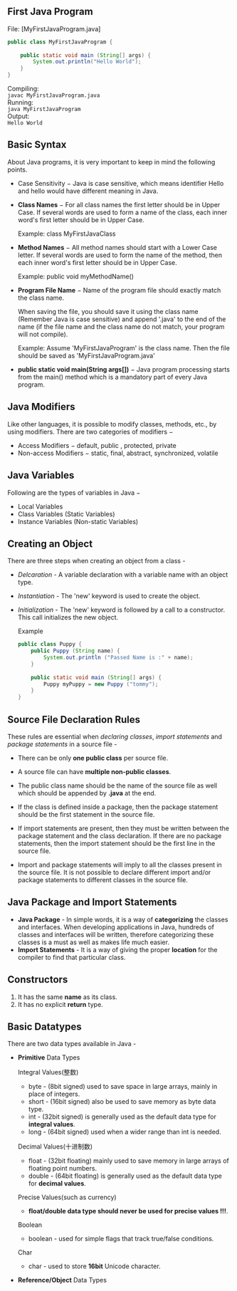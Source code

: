 ## First Java Program
File: [MyFirstJavaProgram.java]  
```java
public class MyFirstJavaProgram {
    
    public static void main (String[] args) {
        System.out.println("Hello World");
    }
}
```
Compiling:  <br>
`javac MyFirstJavaProgram.java`  <br>
Running:  <br>
`java MyFirstJavaProgram`  <br>
Output:  <br>
`Hello World`  


## Basic Syntax
About Java programs, it is very important to keep in mind the following points.

* Case Sensitivity − Java is case sensitive, which means identifier Hello and hello would have different meaning in Java.

* **Class Names** − For all class names the first letter should be in Upper Case. If several words are used to form a name of the class, each inner word's first letter should be in Upper Case.

    Example: class MyFirstJavaClass

* **Method Names** − All method names should start with a Lower Case letter. If several words are used to form the name of the method, then each inner word's first letter should be in Upper Case.

    Example: public void myMethodName()

* **Program File Name** − Name of the program file should exactly match the class name.

    When saving the file, you should save it using the class name (Remember Java is case sensitive) and append '.java' to the end of the name (if the file name and the class name do not match, your program will not compile).

    Example: Assume 'MyFirstJavaProgram' is the class name. Then the file should be saved as 'MyFirstJavaProgram.java'

* **public static void main(String args[])** − Java program processing starts from the main() method which is a mandatory part of every Java program.


## Java Modifiers
Like other languages, it is possible to modify classes, methods, etc., by using modifiers. There are two categories of modifiers −

* Access Modifiers − default, public , protected, private
* Non-access Modifiers − static, final, abstract, synchronized, volatile


## Java Variables
Following are the types of variables in Java −

* Local Variables
* Class Variables (Static Variables)
* Instance Variables (Non-static Variables)


## Creating an Object
There are three steps when creating an object from a class -

* *Delcaration* - A variable declaration with a variable name with an object type.
* *Instantiation* - The 'new' keyword is used to create the object.
* *Initialization* - The 'new' keyword is followed by a call to a constructor. This call initializes the new object.

    Example
    ```java
    public class Puppy {
        public Puppy (String name) {
            System.out.println ("Passed Name is :" + name);
        }
        
        public static void main (String[] args) {
            Puppy myPuppy = new Puppy ("tommy");
        }
    }
    ```
    
    
## Source File Declaration Rules
These rules are essential when *declaring classes*, *import statements* and *package statements* in a source file -

* There can be only **one public class** per source file.

* A source file can have **multiple non-public classes**.

* The public class name should be the name of the source file as well which should be appended by **.java** at the end. 

* If the class is defined inside a package, then the package statement should be the first statement in the source file.

* If import statements are present, then they must be written between the package statement and the class declaration. If there are no package statements, then the import statement should be the first line in the source file.

* Import and package statements will imply to all the classes present in the source file. It is not possible to declare different import and/or package statements to different classes in the source file.


## Java Package and Import Statements
* **Java Package** - In simple words, it is a way of **categorizing** the classes and interfaces. When developing applications in Java, hundreds of classes and interfaces will be written, therefore categorizing these classes is a must as well as makes life much easier.
* **Import Statements** - It is a way of giving the proper **location** for the compiler to find that particular class.


## Constructors
1. It has the same **name** as its class.
1. It has no explicit **return** type.


## Basic Datatypes
There are two data types available in Java -
* **Primitive** Data Types
    
    Integral Values(整数)
    * byte - (8bit signed) used to save space in large arrays, mainly in place of integers.
    * short - (16bit signed) also be used to save memory as byte data type.
    * int - (32bit signed) is generally used as the default data type for **integral values**.
    * long - (64bit signed) used when a wider range than int is needed.

    Decimal Values(十进制数)
    * float - (32bit floating) mainly used to save memory in large arrays of floating point numbers.
    * double - (64bit floating) is generally used as the default data type for **decimal values**.
    
    Precise Values(such as currency)
    * **float/double data type should never be used for precise values !!!**.
    
    Boolean
    * boolean -  used for simple flags that track true/false conditions.
    
    Char
    * char - used to store **16bit** Unicode character.
    
* **Reference/Object** Data Types

